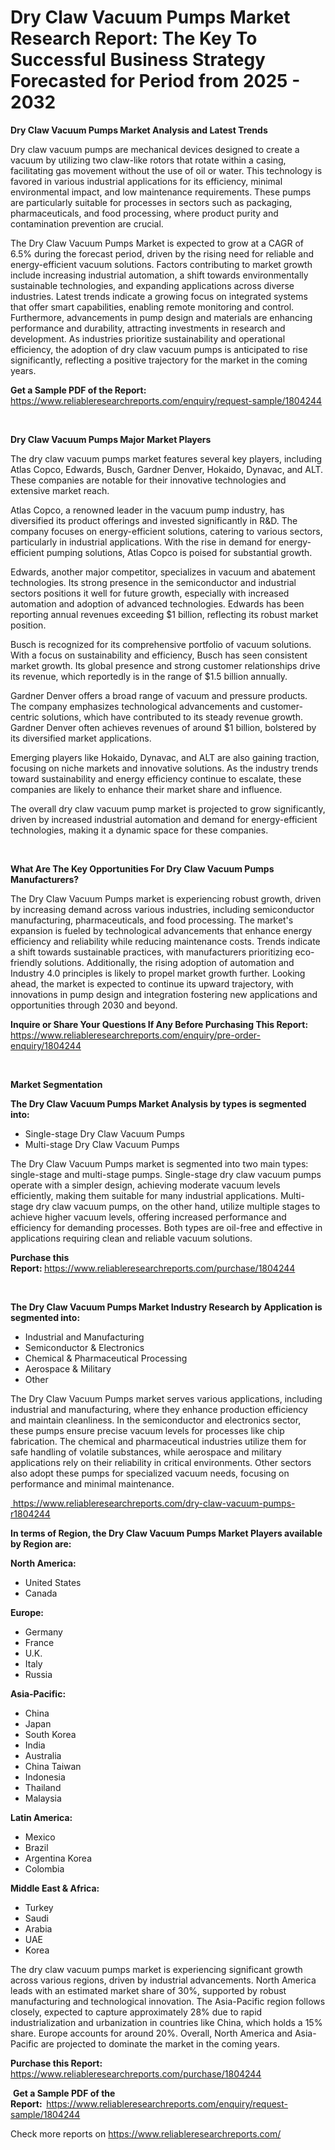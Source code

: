 <p><h1>Dry Claw Vacuum Pumps Market Research Report: The Key To Successful Business Strategy Forecasted for Period from 2025 - 2032</h1></p><p><strong>Dry Claw Vacuum Pumps Market Analysis and Latest Trends</strong></p>
<p><p>Dry claw vacuum pumps are mechanical devices designed to create a vacuum by utilizing two claw-like rotors that rotate within a casing, facilitating gas movement without the use of oil or water. This technology is favored in various industrial applications for its efficiency, minimal environmental impact, and low maintenance requirements. These pumps are particularly suitable for processes in sectors such as packaging, pharmaceuticals, and food processing, where product purity and contamination prevention are crucial.</p><p>The Dry Claw Vacuum Pumps Market is expected to grow at a CAGR of 6.5% during the forecast period, driven by the rising need for reliable and energy-efficient vacuum solutions. Factors contributing to market growth include increasing industrial automation, a shift towards environmentally sustainable technologies, and expanding applications across diverse industries. Latest trends indicate a growing focus on integrated systems that offer smart capabilities, enabling remote monitoring and control. Furthermore, advancements in pump design and materials are enhancing performance and durability, attracting investments in research and development. As industries prioritize sustainability and operational efficiency, the adoption of dry claw vacuum pumps is anticipated to rise significantly, reflecting a positive trajectory for the market in the coming years.</p></p>
<p><strong>Get a Sample PDF of the Report:&nbsp;</strong> <a href="https://www.reliableresearchreports.com/enquiry/request-sample/1804244?utm_campaign=2201&utm_medium=2&utm_source=Github&utm_content=ia&utm_term=10042025&utm_id=dry-claw-vacuum-pumps">https://www.reliableresearchreports.com/enquiry/request-sample/1804244</a></p>
<p>&nbsp;</p>
<p><strong>Dry Claw Vacuum Pumps Major Market Players</strong></p>
<p><p>The dry claw vacuum pumps market features several key players, including Atlas Copco, Edwards, Busch, Gardner Denver, Hokaido, Dynavac, and ALT. These companies are notable for their innovative technologies and extensive market reach.</p><p>Atlas Copco, a renowned leader in the vacuum pump industry, has diversified its product offerings and invested significantly in R&D. The company focuses on energy-efficient solutions, catering to various sectors, particularly in industrial applications. With the rise in demand for energy-efficient pumping solutions, Atlas Copco is poised for substantial growth.</p><p>Edwards, another major competitor, specializes in vacuum and abatement technologies. Its strong presence in the semiconductor and industrial sectors positions it well for future growth, especially with increased automation and adoption of advanced technologies. Edwards has been reporting annual revenues exceeding $1 billion, reflecting its robust market position.</p><p>Busch is recognized for its comprehensive portfolio of vacuum solutions. With a focus on sustainability and efficiency, Busch has seen consistent market growth. Its global presence and strong customer relationships drive its revenue, which reportedly is in the range of $1.5 billion annually.</p><p>Gardner Denver offers a broad range of vacuum and pressure products. The company emphasizes technological advancements and customer-centric solutions, which have contributed to its steady revenue growth. Gardner Denver often achieves revenues of around $1 billion, bolstered by its diversified market applications.</p><p>Emerging players like Hokaido, Dynavac, and ALT are also gaining traction, focusing on niche markets and innovative solutions. As the industry trends toward sustainability and energy efficiency continue to escalate, these companies are likely to enhance their market share and influence.</p><p>The overall dry claw vacuum pump market is projected to grow significantly, driven by increased industrial automation and demand for energy-efficient technologies, making it a dynamic space for these companies.</p></p>
<p>&nbsp;</p>
<p><strong>What Are The Key Opportunities For Dry Claw Vacuum Pumps Manufacturers?</strong></p>
<p><p>The Dry Claw Vacuum Pumps market is experiencing robust growth, driven by increasing demand across various industries, including semiconductor manufacturing, pharmaceuticals, and food processing. The market's expansion is fueled by technological advancements that enhance energy efficiency and reliability while reducing maintenance costs. Trends indicate a shift towards sustainable practices, with manufacturers prioritizing eco-friendly solutions. Additionally, the rising adoption of automation and Industry 4.0 principles is likely to propel market growth further. Looking ahead, the market is expected to continue its upward trajectory, with innovations in pump design and integration fostering new applications and opportunities through 2030 and beyond.</p></p>
<p><strong>Inquire or Share Your Questions If Any Before Purchasing This Report:</strong> <a href="https://www.reliableresearchreports.com/enquiry/pre-order-enquiry/1804244?utm_campaign=2201&utm_medium=2&utm_source=Github&utm_content=ia&utm_term=10042025&utm_id=dry-claw-vacuum-pumps">https://www.reliableresearchreports.com/enquiry/pre-order-enquiry/1804244</a></p>
<p>&nbsp;</p>
<p><strong>Market Segmentation</strong></p>
<p><strong>The Dry Claw Vacuum Pumps Market Analysis by types is segmented into:</strong></p>
<p><ul><li>Single-stage Dry Claw Vacuum Pumps</li><li>Multi-stage Dry Claw Vacuum Pumps</li></ul></p>
<p><p>The Dry Claw Vacuum Pumps market is segmented into two main types: single-stage and multi-stage pumps. Single-stage dry claw vacuum pumps operate with a simpler design, achieving moderate vacuum levels efficiently, making them suitable for many industrial applications. Multi-stage dry claw vacuum pumps, on the other hand, utilize multiple stages to achieve higher vacuum levels, offering increased performance and efficiency for demanding processes. Both types are oil-free and effective in applications requiring clean and reliable vacuum solutions.</p></p>
<p><strong>Purchase this Report:&nbsp;</strong><a href="https://www.reliableresearchreports.com/purchase/1804244?utm_campaign=2201&utm_medium=2&utm_source=Github&utm_content=ia&utm_term=10042025&utm_id=dry-claw-vacuum-pumps">https://www.reliableresearchreports.com/purchase/1804244</a></p>
<p>&nbsp;</p>
<p><strong>The Dry Claw Vacuum Pumps Market Industry Research by Application is segmented into:</strong></p>
<p><ul><li>Industrial and Manufacturing</li><li>Semiconductor & Electronics</li><li>Chemical & Pharmaceutical Processing</li><li>Aerospace & Military</li><li>Other</li></ul></p>
<p><p>The Dry Claw Vacuum Pumps market serves various applications, including industrial and manufacturing, where they enhance production efficiency and maintain cleanliness. In the semiconductor and electronics sector, these pumps ensure precise vacuum levels for processes like chip fabrication. The chemical and pharmaceutical industries utilize them for safe handling of volatile substances, while aerospace and military applications rely on their reliability in critical environments. Other sectors also adopt these pumps for specialized vacuum needs, focusing on performance and minimal maintenance.</p></p>
<p><a href="https://www.reliableresearchreports.com/dry-claw-vacuum-pumps-r1804244?utm_campaign=2201&utm_medium=2&utm_source=Github&utm_content=ia&utm_term=10042025&utm_id=dry-claw-vacuum-pumps">&nbsp;https://www.reliableresearchreports.com/dry-claw-vacuum-pumps-r1804244</a></p>
<p><strong>In terms of Region, the Dry Claw Vacuum Pumps Market Players available by Region are:</strong></p>
<p>
    <p> <strong> North America: </strong>
        <ul>
            <li>United States</li>
            <li>Canada</li>
        </ul>
        </p> 
    <p> <strong> Europe: </strong>
        <ul>
            <li>Germany</li>
            <li>France</li>
            <li>U.K.</li>
            <li>Italy</li>
            <li>Russia</li>
        </ul>
        </p> 
    <p> <strong> Asia-Pacific: </strong>
        <ul>
            <li>China</li>
            <li>Japan</li>
            <li>South Korea</li>
            <li>India</li>
            <li>Australia</li>
            <li>China Taiwan</li>
            <li>Indonesia</li>
            <li>Thailand</li>
            <li>Malaysia</li>
        </ul>
        </p> 
    <p> <strong> Latin America: </strong>
        <ul>
            <li>Mexico</li>
            <li>Brazil</li>
            <li>Argentina Korea</li>
            <li>Colombia</li>
        </ul>
        </p> 
    <p> <strong> Middle East & Africa: </strong>
        <ul>
            <li>Turkey</li>
            <li>Saudi</li>
            <li>Arabia</li>
            <li>UAE</li>
            <li>Korea</li>
        </ul>
    </p>
    </p>
<p><p>The dry claw vacuum pumps market is experiencing significant growth across various regions, driven by industrial advancements. North America leads with an estimated market share of 30%, supported by robust manufacturing and technological innovation. The Asia-Pacific region follows closely, expected to capture approximately 28% due to rapid industrialization and urbanization in countries like China, which holds a 15% share. Europe accounts for around 20%. Overall, North America and Asia-Pacific are projected to dominate the market in the coming years.</p></p>
<p><strong>Purchase this Report: </strong><a href="https://www.reliableresearchreports.com/purchase/1804244?utm_campaign=2201&utm_medium=2&utm_source=Github&utm_content=ia&utm_term=10042025&utm_id=dry-claw-vacuum-pumps">https://www.reliableresearchreports.com/purchase/1804244</a></p>
<p>&nbsp;<strong>Get a Sample PDF of the Report:&nbsp;&nbsp;</strong><a href="https://www.reliableresearchreports.com/enquiry/request-sample/1804244?utm_campaign=2201&utm_medium=2&utm_source=Github&utm_content=ia&utm_term=10042025&utm_id=dry-claw-vacuum-pumps">https://www.reliableresearchreports.com/enquiry/request-sample/1804244</a></p>
<p><strong></strong></p>
<p>Check more reports on <a href="https://www.reliableresearchreports.com/?utm_campaign=2201&utm_medium=2&utm_source=Github&utm_content=ia&utm_term=10042025&utm_id=dry-claw-vacuum-pumps">https://www.reliableresearchreports.com/</a></p>